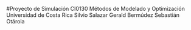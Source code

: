 #Proyecto de Simulación CI0130 Métodos de Modelado y Optimización
Universidad de Costa Rica
Silvio Salazar 
Gerald Bermúdez
Sebastián Otárola
